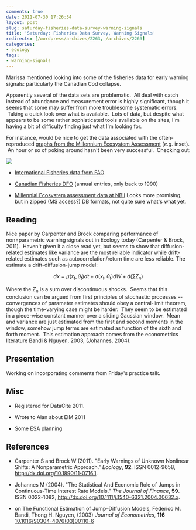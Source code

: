 ```yaml
---
comments: true
date: 2011-07-30 17:26:54
layout: post
slug: saturday-fisheries-data-survey-warning-signals
title: 'Saturday: Fisheries Data Survey, Warning Signals'
redirects: [/wordpress/archives/2263, /archives/2263]
categories:
- ecology
tags:
- warning-signals
---
```


Marissa mentioned looking into some of the fisheries data for early warning signals: particularly the Canadian Cod collapse.

Apparently several of the data sets are problematic.  All deal with catch instead of abundance and measurement error is highly significant, though it seems that some may suffer from more troublesome systematic errors.  Taking a quick look over what is available.  Lots of data, but despite what appears to be some rather sophisticated tools available on the sites, I'm having a bit of difficulty finding just what I'm looking for.

For instance, would be nice to get the data associated with the often-reproduced [graphs from the Millennium Ecosystem Assessment](http://www.millenniumassessment.org/en/GraphicResources.aspx) (_e.g._ inset).  An hour or so of poking around hasn't been very successful.  Checking out:

![](http://upload.wikimedia.org/wikipedia/commons/thumb/b/bc/Atlantic-Cod-Stocks.jpg/773px-Atlantic-Cod-Stocks.jpg)



	
  * [International Fisheries data from FAO](http://www.fao.org/fishery/statistics/collections/en)

	
  * [Canadian Fisheries DFO](http://www.dfo-mpo.gc.ca/stats/commercial/sea-maritimes-eng.htm) (annual entries, only back to 1990)

	
  * [Millennial Ecosystem assessment data at NBII](http://wdc.nbii.gov/ma/datapage.htm) Looks more promising, but in zipped (MS access?) DB formats, not quite sure what's what yet.




## Reading


Nice paper by Carpenter and Brock comparing performance of non=parametric warning signals out in Ecology today (Carpenter & Brock, 2011).  Haven't given it a close read yet, but seems to show that diffusion-related estimates like variance are the most reliable indicator while drift-related estimates such as autocorrelation/return time are less reliable. The estimate a drift-diffusion-jump model:

$$ dx = \mu(x_t,\theta_t)d t + \sigma(x_t, \theta_t) d W + d(\sum Z_n) $$

Where the $Z_n$ is a sum over discontinuous shocks.  Seems that this conclusion can be argued from first principles of stochastic processes -- convergences of parameter estimates should obey a central-limit theorem, though the time-varying case might be harder.  They seem to be estimated in a piece-wise constant manner over a sliding Gaussian window.  Mean and variance are just estimated from the first and second moments in the window, somehow jump terms are estimated as function of the sixth and forth moment.  This estimation approach comes from the econometrics literature Bandi & Nguyen, 2003, (Johannes, 2004).


## Presentation


Working on incorporating comments from Friday's practice talk.


## Misc





	
  * Registered for DataCite 2011.

	
  * Wrote to Alan about EIM 2011

	
  * Some ESA planning



## References


- Carpenter S and Brock W (2011).
"Early Warnings of Unknown Nonlinear Shifts: A Nonparametric Approach."
*Ecology*, **92**.
ISSN 0012-9658, <a href="http://dx.doi.org/10.1890/11-0716.1">http://dx.doi.org/10.1890/11-0716.1</a>.

- Johannes M (2004).
"The Statistical And Economic Role of Jumps in Continuous-Time Interest Rate Models."
*The Journal of Finance*, **59**.
ISSN 0022-1082, <a href="http://dx.doi.org/10.1111/j.1540-6321.2004.00632.x">http://dx.doi.org/10.1111/j.1540-6321.2004.00632.x</a>.



-  on The Functional Estimation of Jump–Diffusion Models, Federico M. Bandi, Thong H. Nguyen,  (2003) *Journal of Econometrics*, **116**    [10.1016/S0304-4076(03)00110-6](http://dx.doi.org/10.1016/S0304-4076(03)00110-6)
